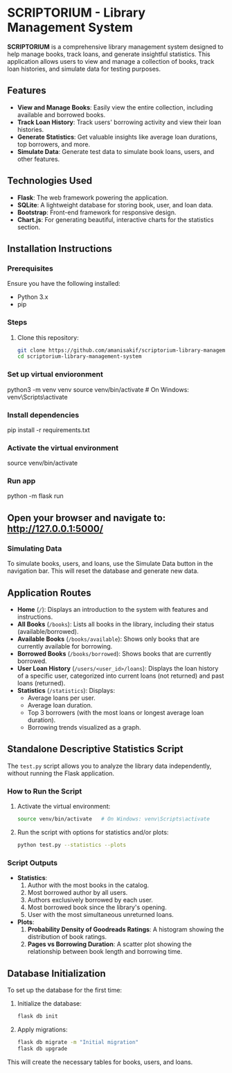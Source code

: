 # SCRIPTORIUM - Library Management System

**SCRIPTORIUM** is a comprehensive library management system designed to help manage books, track loans, and generate insightful statistics. This application allows users to view and manage a collection of books, track loan histories, and simulate data for testing purposes.

## Features
- **View and Manage Books**: Easily view the entire collection, including available and borrowed books.
- **Track Loan History**: Track users' borrowing activity and view their loan histories.
- **Generate Statistics**: Get valuable insights like average loan durations, top borrowers, and more.
- **Simulate Data**: Generate test data to simulate book loans, users, and other features.

## Technologies Used
- **Flask**: The web framework powering the application.
- **SQLite**: A lightweight database for storing book, user, and loan data.
- **Bootstrap**: Front-end framework for responsive design.
- **Chart.js**: For generating beautiful, interactive charts for the statistics section.

## Installation Instructions

### Prerequisites
Ensure you have the following installed:
- Python 3.x
- pip

### Steps
1. Clone this repository:
   ```bash
   git clone https://github.com/amanisakif/scriptorium-library-management-system.git
   cd scriptorium-library-management-system

### Set up virtual envioronment 
python3 -m venv venv
source venv/bin/activate   # On Windows: venv\Scripts\activate

### Install dependencies
pip install -r requirements.txt

### Activate the virtual environment
source venv/bin/activate

### Run app
python -m flask run

## Open your browser and navigate to: http://127.0.0.1:5000/

### Simulating Data
To simulate books, users, and loans, use the Simulate Data button in the navigation bar. This will reset the database and generate new data.

## Application Routes

- **Home** (`/`): Displays an introduction to the system with features and instructions.
- **All Books** (`/books`): Lists all books in the library, including their status (available/borrowed).
- **Available Books** (`/books/available`): Shows only books that are currently available for borrowing.
- **Borrowed Books** (`/books/borrowed`): Shows books that are currently borrowed.
- **User Loan History** (`/users/<user_id>/loans`): Displays the loan history of a specific user, categorized into current loans (not returned) and past loans (returned).
- **Statistics** (`/statistics`): Displays:
  - Average loans per user.
  - Average loan duration.
  - Top 3 borrowers (with the most loans or longest average loan duration).
  - Borrowing trends visualized as a graph.

## Standalone Descriptive Statistics Script

The `test.py` script allows you to analyze the library data independently, without running the Flask application.

### How to Run the Script
1. Activate the virtual environment:
   ```bash
   source venv/bin/activate   # On Windows: venv\Scripts\activate
   ```

2. Run the script with options for statistics and/or plots:
   ```bash
   python test.py --statistics --plots
   ```

### Script Outputs
- **Statistics**:
  1. Author with the most books in the catalog.
  2. Most borrowed author by all users.
  3. Authors exclusively borrowed by each user.
  4. Most borrowed book since the library's opening.
  5. User with the most simultaneous unreturned loans.
- **Plots**:
  1. **Probability Density of Goodreads Ratings**: A histogram showing the distribution of book ratings.
  2. **Pages vs Borrowing Duration**: A scatter plot showing the relationship between book length and borrowing time.


## Database Initialization

To set up the database for the first time:

1. Initialize the database:
   ```bash
   flask db init
   ```

2. Apply migrations:
   ```bash
   flask db migrate -m "Initial migration"
   flask db upgrade
   ```

This will create the necessary tables for books, users, and loans.

